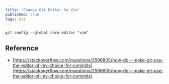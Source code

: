 ```yaml
---
title: 'Change Git Editor to Vim'
published: true
tags: Git
---
```


```shell
git config --global core.editor "vim"
```

## Reference

- [https://stackoverflow.com/questions/2596805/how-do-i-make-git-use-the-editor-of-my-choice-for-commits](https://stackoverflow.com/questions/2596805/how-do-i-make-git-use-the-editor-of-my-choice-for-commits)